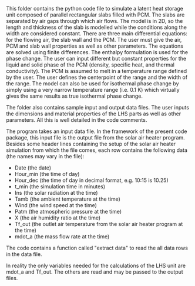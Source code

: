 This folder contains the python code file to simulate a latent heat storage unit composed of parallel rectangular slabs filled with PCM. The slabs are separated by air gaps through which air flows. The model is in 2D, so the length and thickness of the slab is modelled while the conditions along the width are considered constant. There are three main differential equations: for the flowing air, the slab wall and the PCM. The user must give the air, PCM and slab wall properties as well as other parameters. The equations are solved using finite differences. The enthalpy formulation is used for the phase change. The user can input different but constant properties for the liquid and solid phase of the PCM (density, specific heat, and thermal conductivity). The PCM is assumed to melt in a temperature range defined by the user. The user defines the centerpoint of the range and the width of the range. The model can also be used for isothermal phase change by simply using a very narrow temperature range (i.e. 0.1 K) which virtually gives the same results as true isothermal phase change.

The folder also contains sample input and output data files. The user inputs the dimensions and material properties of the LHS parts as well as other parameters. All this is well detailed in the code comments.

The program takes an input data file. In the framework of the present code package, this input file is the output file from the solar air heater program. 
Besides some header lines containing the setup of the solar air heater simulation from which the file comes, each row contains the following data (the names may vary in the file):

- Date (the date)
- Hour_min (the time of day)
- Hour_dec (the time of day in decimal format, e.g. 10:15 is 10.25)
- t_min (the simulation time in minutes)
- Ins (the solar radiation at the time)
- Tamb (the ambient temperature at the time)
- Wind (the wind speed at the time)
- Patm (the atmospheric pressure at the time)
- X (the air humidity ratio at the time)
- Tf_out (the outlet air temperature from the solar air heater program at the time)
- mdot_a (the mass flow rate at the time)


The code contains a function called "extract data" to read the all data rows in the data file.

In reality the only variables needed for the calculations of the LHS unit are mdot_a and Tf_out. The others are read and may be passed to the output files.
